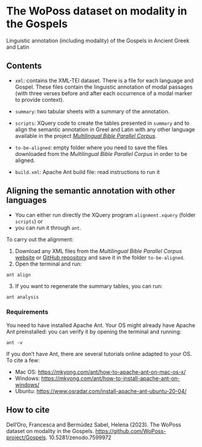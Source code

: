 # The WoPoss dataset on modality in the Gospels

Linguistic annotation (including modality) of the Gospels in Ancient Greek and Latin

## Contents

- `xml`: contains the XML-TEI dataset. There is a file for each language and Gospel. These files contain the linguistic annotation of modal passages (with three verses before and after each occurrence of a modal marker to provide context).

- `summary`: two tabular sheets with a summary of the annotation.

- `scripts`: XQuery code to create the tables presented in `summary` and to align the semantic annotation in Greel and Latin with any other language available in the project [_Multilingual Bible Parallel Corpus_](https://christos-c.com/bible/).

- `to-be-aligned`: empty folder where you need to save the files downloaded from the _Multilingual Bible Parallel Corpus_ in order to be aligned.

- `build.xml`: Apache Ant build file: read instructions to run it

## Aligning the semantic annotation with other languages
- You can either run directly the XQuery program `alignment.xquery` (folder `scripts`) or
- you can run it through `ant`. 

To carry out the alignment:
1. Download any XML files from the _Multilingual Bible Parallel Corpus_ [website](https://christos-c.com/bible/) or [GitHub repository](https://github.com/christos-c/bible-corpus) and save it in the folder `to-be-aligned`.
2. Open the terminal and run:
```
ant align
```
3. If you want to regenerate the summary tables, you can run:
```
ant analysis
```

### Requirements
You need to have installed Apache Ant. Your OS might already have Apache Ant preinstalled: you can verify it by opening the terminal and running:
```
ant -v
```

If you don’t have Ant, there are several tutorials online adapted to your OS. To cite a few:
- Mac OS: https://mkyong.com/ant/how-to-apache-ant-on-mac-os-x/
- Windows: https://mkyong.com/ant/how-to-install-apache-ant-on-windows/ 
- Ubuntu: https://www.osradar.com/install-apache-ant-ubuntu-20-04/ 

## How to cite 

Dell’Oro, Francesca and Bermúdez Sabel, Helena (2023). The WoPoss dataset on modality in the Gospels. https://github.com/WoPoss-project/Gospels. 10.5281/zenodo.7599972


